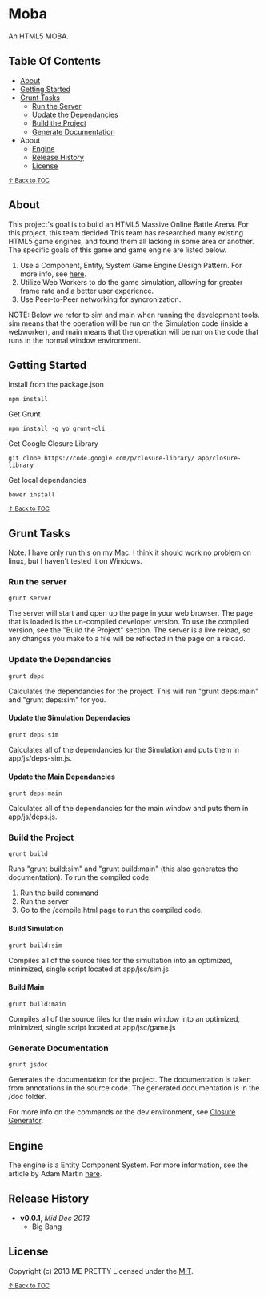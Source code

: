 # Moba

An HTML5 MOBA.

## Table Of Contents

* [About](#about)
* [Getting Started](#getting-started)
* [Grunt Tasks](#grunt-tasks)
  - [Run the Server](#run-the-server)
  - [Update the Dependancies](#update-the-dependancies)
  - [Build the Project](#build-the-project)
  - [Generate Documentation](#generate-documentation)
* About
  - [Engine](#engine)
  - [Release History](#release-history)
  - [License](#license)


<sup>[↑ Back to TOC](#table-of-contents)</sup>

## About

This project's goal is to build an HTML5 Massive Online Battle Arena. For this project, this team decided This team has researched many existing HTML5 game engines, and found them all lacking in some area or another. The specific goals of this game and game engine are listed below.

1. Use a Component, Entity, System Game Engine Design Pattern. For more info, see [here][ecs-article].
2. Utilize Web Workers to do the game simulation, allowing for greater frame rate and a better user experience.
3. Use Peer-to-Peer networking for syncronization. 


NOTE: Below we refer to sim and main when running the development tools. sim means that the operation will be run on the Simulation code (inside a webworker), and main means that the operation will be run on the code that runs in the normal window environment.


## Getting Started

Install from the package.json
```shell
npm install
```

Get Grunt
```shell
npm install -g yo grunt-cli
```

Get Google Closure Library
```shell
git clone https://code.google.com/p/closure-library/ app/closure-library
```

Get local dependancies
```shell
bower install
```

<sup>[↑ Back to TOC](#table-of-contents)</sup>

## Grunt Tasks

Note: I have only run this on my Mac. I think it should work no problem on linux, but I haven't tested it on Windows.

### Run the server

```
grunt server
```

The server will start and open up the page in your web browser. The page that is loaded is the un-compiled developer version. To use the compiled version, see the "Build the Project" section. The server is a live reload, so any changes you make to a file will be reflected in the page on a reload. 

### Update the Dependancies

```
grunt deps
```

Calculates the dependancies for the project. This will run "grunt deps:main" and "grunt deps:sim" for you.

#### Update the Simulation Dependacies

```
grunt deps:sim
```

Calculates all of the dependancies for the Simulation and puts them in app/js/deps-sim.js.

#### Update the Main Dependancies

```
grunt deps:main
```

Calculates all of the dependancies for the main window and puts them in app/js/deps.js.

### Build the Project

```
grunt build
```

Runs "grunt build:sim" and "grunt build:main" (this also generates the documentation). To run the compiled code:

1. Run the build command
2. Run the server 
3. Go to the /compile.html page to run the compiled code.

#### Build Simulation

```
grunt build:sim
```

Compiles all of the source files for the simultation into an optimized, minimized, single script located at app/jsc/sim.js

#### Build Main

```
grunt build:main
```

Compiles all of the source files for the main window into an optimized, minimized, single script located at app/jsc/game.js

### Generate Documentation

```
grunt jsdoc
```

Generates the documentation for the project. The documentation is taken from annotations in the source code. The generated documentation is in the /doc folder.

For more info on the commands or the dev environment, see [Closure Generator][closure-gen].

## Engine
The engine is a Entity Component System. For more information, see the article by Adam Martin [here][ecs-article].
## Release History
- **v0.0.1**, *Mid Dec 2013*
  - Big Bang

## License
Copyright (c) 2013 ME PRETTY
Licensed under the [MIT](LICENSE-MIT).

<sup>[↑ Back to TOC](#table-of-contents)</sup>

[closure-library]: https://developers.google.com/closure/library/ "Google Closure Library"
[closure-tools]: https://developers.google.com/closure/ "Google Closure Tools"
[grunt]: http://gruntjs.com/
[Getting Started]: https://github.com/gruntjs/grunt/wiki/Getting-started
[package.json]: https://npmjs.org/doc/json.html
[Gruntfile]: https://github.com/gruntjs/grunt/wiki/Sample-Gruntfile "Grunt's Gruntfile.js"
[yeoman]: http://yeoman.io/ "yeoman Modern Workflows for Modern Webapps"
[bower]:http://twitter.github.com/bower/ "THE BROWSER PACKAGE MANAGER html, css, and javascript"
[closure-gen]:https://github.com/closureplease/generator-closure
[ecs-article]:http://t-machine.org/index.php/2007/09/03/entity-systems-are-the-future-of-mmog-development-part-1/
